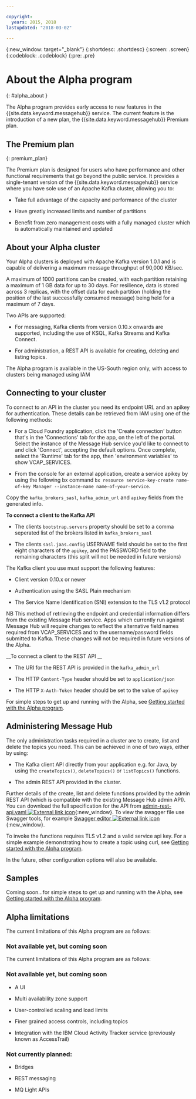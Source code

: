 ```yaml
---

copyright:
  years: 2015, 2018
lastupdated: "2018-03-02"

---
```


{:new_window: target="_blank"}
{:shortdesc: .shortdesc}
{:screen: .screen}
{:codeblock: .codeblock}
{:pre: .pre}

<!-- Notes from chat with Charlie 

Different plan for provisioning

Quality of service from each plan

Life of a user through cycle - APIs, feature sets

-->

# About the Alpha program
{: #alpha_about }

The Alpha program provides early access to new features in the {{site.data.keyword.messagehub}} service. The current feature is the introduction of a new plan, the {{site.data.keyword.messagehub}} Premium plan.

## The Premium plan
{: premium_plan}

The Premium plan is designed for users who have performance and other functional requirements that go beyond the public service. It provides a single-tenant version of the {{site.data.keyword.messagehub}} service where you have sole use of an Apache Kafka cluster, allowing you to:

* Take full advantage of the capacity and performance of the cluster

* Have greatly increased limits and number of partitions

* Benefit from zero management costs with a fully managed cluster which is automatically maintained and updated

## About your Alpha cluster

Your Alpha clusters is deployed with Apache Kafka version 1.0.1 and is capable of delivering a maximum message throughput of 90,000 KB/sec. 

A maximum of 1000 partitions can be created, with each partition retaining a maximum of 1 GB data for up to 30 days. For resilience, data is stored across 3 replicas, with the offset data for each partition (holding the position of the last successfully consumed message) being held for a maximum of 7 days.

Two APIs are supported:

* For messaging, Kafka clients from version 0.10.x onwards are supported, including the use of KSQL, Kafka Streams and Kafka Connect.

* For administration, a REST API is available for creating, deleting and listing topics.

The Alpha program is available in the US-South region only, with access to clusters being managed using IAM

## Connecting to your cluster

To connect to an API in the cluster you need its endpoint URL and an apikey for authentication. These details can be retrieved from IAM using one of the following methods:

* For a Cloud Foundry application, click the 'Create connection' button that's in the 'Connections' tab for the app, on the left of the portal. Select the instance of the Message Hub service you'd like to connect to and click 'Connect', accepting the default options. Once complete, select the 'Runtime' tab for the app, then 'environment variables' to show VCAP_SERVICES.

* From the console for an external application, create a service apikey by using the following bx command ```bx resource service-key-create name-of-key Manager --instance-name name-of-your-service```. 

Copy the ```kafka_brokers_sasl```, ```kafka_admin_url``` and ```apikey``` fields from the generated info.

__To connect a client to the Kafka API__

* The clients ```bootstrap.servers``` property should be set to a comma seperated list of the brokers listed in ```kafka_brokers_sasl```

* The clients ```sasl.jaas.config``` USERNAME field should be set to the first eight characters of the ```apikey```, and the PASSWORD field to the remaining characters (this split will not be needed in future versions)

The Kafka client you use must support the following features:

* Client version 0.10.x or newer

* Authentication using the SASL Plain mechanism

* The Service Name Identification (SNI) extension to the TLS v1.2 protocol

NB This method of retrieving the endpoint and credential information differs from the existing Message Hub service. Apps which currently run against Message Hub will require changes to reflect the alternative field names required from VCAP_SERVICES and to the username/password fields submitted to Kafka. These changes will not be required in future versions of the Alpha.

__To connect a client to the REST API __

* The URI for the REST API is provided in the ```kafka_admin_url```

* The HTTP ```Content-Type``` header should be set to ```application/json```

* The HTTP ```X-Auth-Token``` header should be set to the value of ```apikey```

For simple steps to get up and running with the Alpha, see [Getting started with the Alpha program](/docs/services/MessageHub/messagehub120.html).


## Administering Message Hub

The only administration tasks required in a cluster are to create, list and delete the topics you need. This can be achieved in one of two ways, either by using:

* The Kafka client API directly from your application e.g. for Java, by using the ```createTopics()```, ```deleteTopics()``` or ```listTopics()``` functions.

* The admin REST API provided in the cluster.

Further details of the create, list and delete functions provided by the admin REST API (which is compatible with the existing Message Hub admin API). You can download the full specification for the API from [admin-rest-api.yaml ![External link icon](../../icons/launch-glyph.svg "External link icon")](https://github.com/ibm-messaging/message-hub-docs/blob/master/admin-rest-api/admin-rest-api.yaml){:new_window}.
To view the swagger file use Swagger tools, for example [Swagger editor ![External link icon](../../icons/launch-glyph.svg "External link icon")](http://editor.swagger.io/#/){:new_window}.


To invoke the functions requires TLS v1.2 and a valid service api key. For a simple example demonstrating how to create a topic using curl, see [Getting started with the Alpha program](/docs/services/MessageHub/messagehub120.html).

In the future, other configuration options will also be available.


## Samples

Coming soon...for simple steps to get up and running with the Alpha, see [Getting started with the Alpha program](/docs/services/MessageHub/messagehub120.html).

## Alpha limitations

The current limitations of this Alpha program are as follows:

### Not available yet, but coming soon

The current limitations of this Alpha program are as follows:

### Not available yet, but coming soon

* A UI

* Multi availability zone support

* User-controlled scaling and load limits

* Finer grained access controls, including topics

* Integration with the IBM Cloud Activity Tracker service (previously known as AccessTrail) 

### Not currently planned:

* Bridges

* REST messaging

* MQ Light APIs







